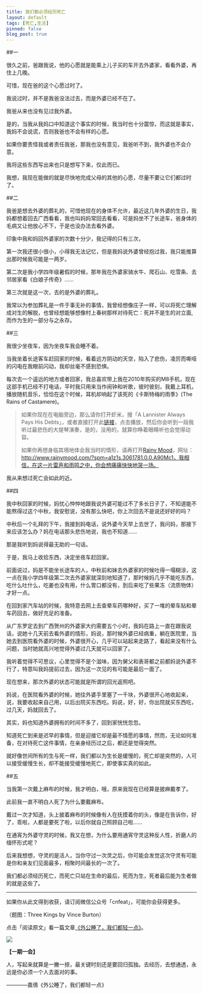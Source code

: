 ```yaml
---
title: 我们都必须经历死亡
layout: default
tags: [死亡,生活]
pinned: false
blog_post: true
---
```


##一


很久之前，爸跟我说，他的心愿就是能乘上儿子买的车开去外婆家，看看外婆，再住上几晚。

可惜，现在爸的这个心愿过时了。

我说过时，并不是我爸没法过去，而是外婆已经不在了。

我爸从来也没有见过我外婆。

是的，当我从我妈口中知道这个事实的时候，我当时也十分震惊，而这就是事实，我妈不会说谎，否则我爸也不会有样的心愿。

如果你要责怪我或者责任我爸，那我也没有意见，我爸听不到，我外婆也不会介意。

我将这些东西写出来也只是想写下来，仅此而已。

我想，我现在能做的就是尽快地完成父母的其他的心愿，尽量不要让它们都过时了。

##二

我爸是想去外婆的葬礼的，可惜他现在的身体不允许，最近这几年外婆的生日，我妈都想着回去广西看看，我也叫妈妈常回去看看，可是妈坐不了长途车，爸身体的毛病又让他放心不下，于是也没办法去看外婆。

印象中我和妈回外婆家的次数十分少，我记得的只有三次，

第一次我还很小很小，小得我无法记忆，但是我妈说外婆曾经抱过我，我只能推算出那时候我可能是一两岁。

第二次是我小学四年级暑假的时候，那年我在外婆家骑水牛、爬石山、吃雪条、去邻居家看《白娘子传奇》……

第三次就是这一次，去的是外婆的葬礼。

我常以为参加葬礼是一件于事无补的事情，我曾经想像庄子一样，可以将死亡理解成对生的解脱，也曾经想能够想像村上春树那样对待死亡：死并不是生的对立面,而作为生的一部分与之永存。

##三

我很少坐夜车，因为坐夜车我会睡不着。

当我坐着长途客车赶回家的时候，看着远方阴动的天空，陷入了悲伤，凌厉而嘶哑的闪电在我眼前闪动，我却丝毫不感到恐惧。

每次去一个遥远的地方或者回家，我总喜欢带上我在2010年购买的M8手机，现在这部手机已经不打电话，平时我只用来当作闹钟和听歌，彼时彼刻，我戴上耳机，播放随机音乐，恰恰在这个时候，耳机却响起了该死的《卡斯特梅的雨季》(The Rains of Castamere)。

>如果你现在在电脑旁边，那么请你打开虾米，搜「A Lannister Always Pays His Debts」，或者直接打开此[链接](http://www.xiami.com/song/1771922148?spm=a1z1s.2943549.226669510.9.PUKZWz&from=search_popup_song)，点击播放，然后你会听到一段我听过最悲伤的大提琴演奏，是的，没用的，就算你睁着眼睛听也会觉得动容。
>
>如果你再想身临其境地体会我当时的情形，请再打开[Rainy Mood](http://www.rainymood.com/?spm=a1z1s.3061781.0.0.A90Mc1)，网址：http://www.rainymood.com/?spm=a1z1s.3061781.0.0.A90Mc1，我相信，在这一片雷声和雨鸣之中，你会想痛痛快快地哭一场。

我从来想过死亡会如此的近。

##四

我中秋回家的时候，妈忧心忡忡地跟我说外婆可能过不了多长日子了，不知道能不能熬得过这个中秋，我安慰说，没有那么快吧，你上次回去不是说还好好的吗？

中秋后一个礼拜的下午，我接到妈电话，说外婆今天早上去世了，我问妈，那接下来应该怎么办？妈在电话那头悲伤地说，我也不知道……

那是我听到妈说得最无助的一句话。

于是，我马上收拾东西，决定坐夜车赶回家。

前面说过，妈是不能坐长途车的人，中秋前和妹去外婆家的时候吐得一塌糊涂，这一点在我小学四年级第二次去外婆家就深刻地知道了，那时候妈几乎不能吃东西，吃什么吐什么，吃姜也没有用，什么胃口都没有，到后来吃了些果冻（流质物体）才好一点。

在回到家汽车站的时候，我特意去网上去查晕车药哪种好，买了一堆的晕车贴和晕车药回去，做好充足的准备。

从广东罗定去到广西贺州的外婆家大约需要五个小时，我妈在路上一直在跟我说话，说她十几天前去看外婆的情形，妈说，那时候外婆已经病重，躺在医院里，当她去到医院看外婆的时候，外婆很开心，几乎可以站起来走路了，看起来没有什么问题，当时她就高兴地觉得外婆过几天就可以回家了。

我听着觉得不可思议，心里觉得不是个滋味，因为舅父和表哥都之前都妈说外婆不行了，特意叫我妈提前过去，因为这一次见的有可能是最后一面了。

现在想来，那次外婆的状态可能就是所谓的回光返照吧。

妈说，在医院看外婆的时候，她往外婆手里塞了一千块，外婆很开心地收起来，说，我要收起来自己用，以后出院买东西吃。妈说，好，好，你出院就买东西吃，过几天，妈就回去了。

其实，妈也知道外婆拥有的时间不多了，回到家恍恍忽忽。

知道死亡到来是迟早的事情，但是迎接它却是最不情愿的事情，然而，无论如何准备，在对待死亡这件事情，在亲身经历过之后，都还是觉得突然。

就好像世间所有的生与死一样，我们都以为生长是缓慢的，死亡却是突然的，人可以接受缓慢生长，却不能接受缓慢地死亡，即使事实真的如此。


##五

当我第一次戴上麻布的时候，我才明白，哦，原来我现在已经算是披麻戴孝了。

此前我一直不明白人死了为什么要戴麻布。

戴过一次才知道，头上披着麻布的时候像有人在抚摸着你的头，像是在告诉你，好了，乖啦，人都是要死了啦，以后你就自己照顾自己啦……

在通宵为外婆守灵的时候，我又在想，为什么要用通宵守灵这种反人性，折磨人的缅怀形式呢？

后来我想想，守灵的是活人，当你守过一次灵之后，你可能会发觉这次守灵有可能是你和亲友们见面最多，相聚时间最长的一次了。

我们都必须经历死亡，而死亡只站在生命的最后，死而为生，死者最后能为生者做的就是这些了。


----

如果你从此文得到收获，请订阅微信公众号「cnfeat」，可能你会获得更多。

（题图：Three Kings by Vince Burton）

点击「阅读原文」看一篇文章[《外公睡了，我们都轻一点》](http://blog.sina.com.cn/s/blog_74b1dd8d0101dy0g.html)。

![](http://cnfeat.qiniudn.com/signitrue-2014-09-22.png)

**【一期一会】**

人，写起来就算是一撇一捺，最关键时刻还是要回归孤独。去经历，去想通透，永远是你必须一个人去面对的事。

————嘉倩《外公睡了，我们都轻一点》











